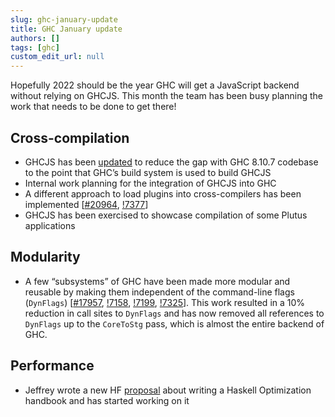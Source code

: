 ```yaml
---
slug: ghc-january-update
title: GHC January update
authors: []
tags: [ghc]
custom_edit_url: null
---
```

Hopefully 2022 should be the year GHC will get a JavaScript backend without relying on GHCJS. This month the team has been busy planning the work that needs to be done to get there!

## Cross-compilation

* GHCJS has been [updated](https://github.com/ghcjs/ghc/tree/ghc-8.10-ghcjs) to reduce the gap with GHC 8.10.7 codebase to the point that GHC’s build system is used to build GHCJS
* Internal work planning for the integration of GHCJS into GHC
* A different approach to load plugins into cross-compilers has been implemented \[[#20964](https://gitlab.haskell.org/ghc/ghc/-/issues/20964), [!7377](https://gitlab.haskell.org/ghc/ghc/-/merge_requests/7377)\]
* GHCJS has been exercised to showcase compilation of some Plutus applications

## Modularity

* A few “subsystems” of GHC have been made more modular and reusable by making them independent of the command-line flags (`DynFlags`) \[[#17957](https://gitlab.haskell.org/ghc/ghc/-/issues/17957), [!7158](https://gitlab.haskell.org/ghc/ghc/-/merge_requests/7158), [!7199](https://gitlab.haskell.org/ghc/ghc/-/merge_requests/7199), [!7325](https://gitlab.haskell.org/ghc/ghc/-/merge_requests/7325)\]. This work resulted in a 10% reduction in call sites to `DynFlags` and has now removed all references to `DynFlags` up to the `CoreToStg` pass, which is almost the entire backend of GHC.

## Performance

* Jeffrey wrote a new HF [proposal](https://github.com/haskellfoundation/tech-proposals/pull/26) about writing a Haskell Optimization handbook and has started working on it
